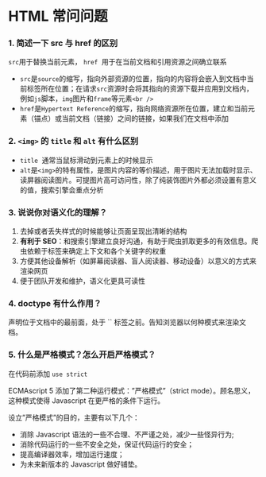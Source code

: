 # HTML 常问问题

### 1. 简述一下 src 与 href 的区别

`src`用于替换当前元素， `href`  用于在当前文档和引用资源之间确立联系

- `src`是`source`的缩写，指向外部资源的位置，指向的内容将会嵌入到文档中当前标签所在位置；在请求`src`资源时会将其指向的资源下载并应用到文档内，例如`js`脚本，`img`图片和`frame`等元素`<br />`
- `href`是`Hypertext Reference`的缩写，指向网络资源所在位置，建立和当前元素（锚点）或当前文档（链接）之间的链接，如果我们在文档中添加

### 2. `<img>` 的 `title` 和 `alt` 有什么区别

- `title`  通常当鼠标滑动到元素上的时候显示
- `alt`是`<img>`的特有属性，是图片内容的等价描述，用于图片无法加载时显示、读屏器阅读图片。可提图片高可访问性，除了纯装饰图片外都必须设置有意义的值，搜索引擎会重点分析

### 3. 说说你对语义化的理解？

1. 去掉或者丢失样式的时候能够让页面呈现出清晰的结构
2. **有利于 SEO**：和搜索引擎建立良好沟通，有助于爬虫抓取更多的有效信息。爬虫依赖于标签来确定上下文和各个关键字的权重
3. 方便其他设备解析（如屏幕阅读器、盲人阅读器、移动设备）以意义的方式来渲染网页
4. 便于团队开发和维护，语义化更具可读性

### 4. doctype 有什么作用？

<!DOCTYPE> 声明位于文档中的最前面，处于 `<html>` 标签之前。告知浏览器以何种模式来渲染文档。

### 5. 什么是严格模式？怎么开启严格模式？

在代码前添加 `use strict`

ECMAscript 5 添加了第二种运行模式：”严格模式”（strict mode）。顾名思义，这种模式使得 Javascript 在更严格的条件下运行。

设立”严格模式”的目的，主要有以下几个：

- 消除 Javascript 语法的一些不合理、不严谨之处，减少一些怪异行为;
- 消除代码运行的一些不安全之处，保证代码运行的安全；
- 提高编译器效率，增加运行速度；
- 为未来新版本的 Javascript 做好铺垫。
